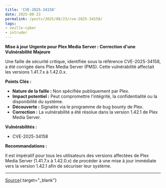 ```yaml
---
title: 'CVE-2025-34158'
date: 2025-08-23
permalink: /posts/2025/08/23/cve-2025-34158/
tags:
- veille-cyber
- intruder
---
```

**Mise à jour Urgente pour Plex Media Server : Correction d'une Vulnérabilité Majeure**

Une faille de sécurité critique, identifiée sous la référence CVE-2025-34158, a été corrigée dans Plex Media Server (PMS). Cette vulnérabilité affectait les versions 1.41.7.x à 1.42.0.x.

**Points Clés :**

*   **Nature de la faille :** Non spécifiée publiquement par Plex.
*   **Impact potentiel :** Peut compromettre l'intégrité, la confidentialité ou la disponibilité du système.
*   **Découverte :** Signalée via le programme de bug bounty de Plex.
*   **Correction :** La vulnérabilité a été résolue dans la version 1.42.1 de Plex Media Server.

**Vulnérabilités :**

*   CVE-2025-34158

**Recommandations :**

Il est impératif pour tous les utilisateurs des versions affectées de Plex Media Server (1.41.7.x à 1.42.0.x) de procéder à une mise à jour immédiate vers la version 1.42.1 afin de sécuriser leur système.

---
[Source](https://cvemon.intruder.io/cves/CVE-2025-34158){:target="_blank"}
